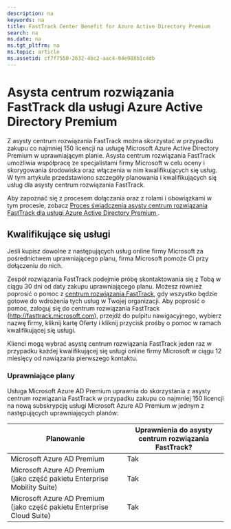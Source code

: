 ```yaml
---
description: na
keywords: na
title: FastTrack Center Benefit for Azure Active Directory Premium
search: na
ms.date: na
ms.tgt_pltfrm: na
ms.topic: article
ms.assetid: cf7f7550-2632-4bc2-aac4-04e988b1c4db
---
```

# Asysta centrum rozwiązania FastTrack dla usługi Azure Active Directory Premium
Z asysty centrum rozwiązania FastTrack można skorzystać w przypadku zakupu co najmniej 150 licencji na usługę Microsoft Azure Active Directory Premium w uprawniającym planie. Asysta centrum rozwiązania FastTrack umożliwia współpracę ze specjalistami firmy Microsoft w celu oceny i skorygowania środowiska oraz włączenia w nim kwalifikujących się usług. W tym artykule przedstawiono szczegóły planowania i kwalifikujących się usług dla asysty centrum rozwiązania FastTrack.

Aby zapoznać się z procesem dołączania oraz z rolami i obowiązkami w tym procesie, zobacz [Proces świadczenia asysty centrum rozwiązania FastTrack dla usługi Azure Active Directory Premium ](../Topic/FastTrack_Center_Benefit_Process_for_Azure_Active_Directory_Premium_.md).

## Kwalifikujące się usługi
Jeśli kupisz dowolne z następujących usług online firmy Microsoft za pośrednictwem uprawniającego planu, firma Microsoft pomoże Ci przy dołączeniu do nich.

Zespół rozwiązania FastTrack podejmie próbę skontaktowania się z Tobą w ciągu 30 dni od daty zakupu uprawniającego planu. Możesz również poprosić o pomoc z [centrum rozwiązania FastTrack](http://fasttrack.microsoft.com/), gdy wszystko będzie gotowe do wdrożenia tych usług w Twojej organizacji. Aby poprosić o pomoc, zaloguj się do centrum rozwiązania FastTrack (http://fasttrack.microsoft.com), przejdź do pulpitu nawigacyjnego, wybierz nazwę firmy, kliknij kartę Oferty i kliknij przycisk prośby o pomoc w ramach kwalifikującej się usługi.

Klienci mogą wybrać asystę centrum rozwiązania FastTrack jeden raz w przypadku każdej kwalifikującej się usługi online firmy Microsoft w ciągu 12 miesięcy od nawiązania pierwszego kontaktu.

### Uprawniające plany
Usługa Microsoft Azure AD Premium uprawnia do skorzystania z asysty centrum rozwiązania FastTrack w przypadku zakupu co najmniej 150 licencji na nową subskrypcję usługi Microsoft Azure AD Premium w jednym z następujących uprawniających planów:

|Planowanie|Uprawnienia do asysty centrum rozwiązania FastTrack?|
|--------------|--------------------------------------------------------|
|Microsoft Azure AD Premium|Tak|
|Microsoft Azure AD Premium (jako część pakietu Enterprise Mobility Suite)|Tak|
|Microsoft Azure AD Premium (jako część pakietu Enterprise Cloud Suite)|Tak|
